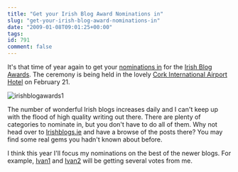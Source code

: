 ```yaml
---
title: "Get your Irish Blog Award Nominations in"
slug: "get-your-irish-blog-award-nominations-in"
date: "2009-01-08T09:01:25+00:00"
tags:
id: 791
comment: false
---
```


It's that time of year again to get your [nominations in](http://awards.ie/blogawards/nominations/) for the [Irish Blog Awards](http://awards.ie/blogawards/). The ceremony is being held in the lovely [Cork International Airport Hotel](http://www.corkinternationalairporthotel.com/) on February 21.

![irishblogawards1](https://d1tidq54inel9p.cloudfront.net/wp-content/uploads/2009/01/irishblogawards1.jpg "irishblogawards1")

The number of wonderful Irish blogs increases daily and I can't keep up with the flood of high quality writing out there. There are plenty of categories to nominate in, but you don't have to do all of them. Why not head over to [Irishblogs.ie](http://www.irishblogs.ie/) and have a browse of the posts there? You may find some real gems you hadn't known about before.

I think this year I'll focus my nominations on the best of the newer blogs. For example, [Ivan1](http://messy-chef.com/blog/) and [Ivan2](http://foodculturewestcork.wordpress.com/) will be getting several votes from me.
